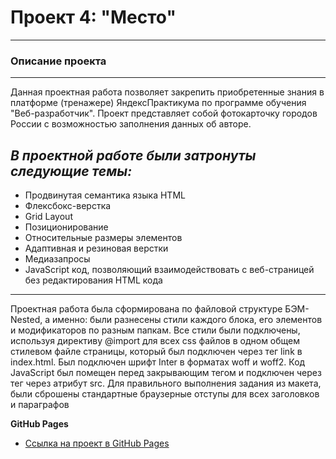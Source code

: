 # Проект 4: "Место"
---------------------------------------------------------------------------------------------------
### Описание проекта
---------------------------------------------------------------------------------------------------
Данная проектная работа позволяет закрепить приобретенные знания в платформе (тренажере) ЯндексПрактикума по программе обучения "Веб-разработчик". Проект представляет собой фотокарточку городов России с возможностью заполнения данных об авторе.
## *В проектной работе были затронуты следующие темы:*
* Продвинутая семантика языка HTML
* Флексбокс-верстка
* Grid Layout
* Позиционирование
* Относительные размеры элементов
* Адаптивная и резиновая верстки
* Медиазапросы
* JavaScript код, позволяющий взаимодействовать с веб-страницей без редактирования HTML кода
----------------------------------------------------------------------------------------------------  
Проектная работа была сформирована по файловой структуре БЭМ-Nested, а именно: были разнесены стили каждого блока, его элементов и модификаторов по разным папкам. Все стили были подключены, используя директиву @import для всех css файлов в одном общем стилевом файле страницы, который был подключен через тег link в index.html. Был подключен шрифт Inter в форматах woff и woff2. Код JavaScript был помещен перед закрывающим тегом </body> и подключен через тег <script></script> через атрибут src.
Для правильного выполнения задания из макета, были сброшены стандартные браузерные отступы для всех заголовков и параграфов

**GitHub Pages**

* [Ссылка на проект в GitHub Pages](https://nsotnikov16.github.io/mesto)
